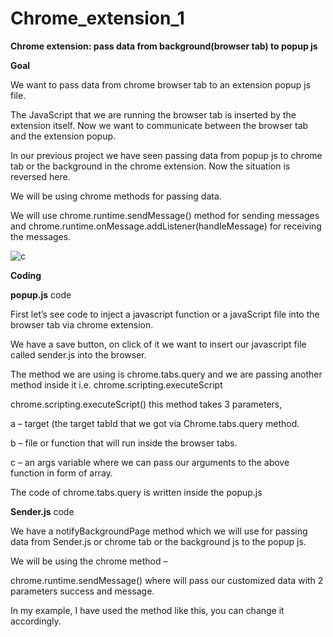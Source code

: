 # Chrome_extension_1
**Chrome extension: pass data from background(browser tab) to popup js**

**Goal**

We want to pass data from chrome browser tab to an extension popup js file.

The JavaScript that we are running the browser tab is inserted by the extension itself. Now we want to communicate between the browser tab and the extension popup.

In our previous project we have seen passing data from popup js to chrome tab or the background in the chrome extension. Now the situation is reversed here.

We will be using chrome methods for passing data.

We will use chrome.runtime.sendMessage() method for sending messages and chrome.runtime.onMessage.addListener(handleMessage) for receiving the messages.

![c](https://github.com/qwertycod/Chrome_extension_1/assets/112320985/90add143-0bd1-425f-bc83-3e0b227d79c3)

**Coding**

**popup.js** code

First let’s see code to inject a javascript function or a javaScript file into the browser tab via chrome extension.

We have a save button, on click of it we want to insert our javascript file called sender.js into the browser.

The method we are using is chrome.tabs.query and we are passing another method inside it i.e. chrome.scripting.executeScript

chrome.scripting.executeScript() this method takes 3 parameters,

a – target (the target tabId that we got via Chrome.tabs.query method.

b – file or function that will run inside the browser tabs.

c – an args variable where we can pass our arguments to the above function in form of array.


The code of chrome.tabs.query is written inside the popup.js

**Sender.js** code

We have a notifyBackgroundPage method which we will use for passing data from Sender.js or chrome tab or the background js to the popup js.

We will be using the chrome method – 

chrome.runtime.sendMessage() where will pass our customized data with 2 parameters success and message.

In my example, I have used the method like this, you can change it accordingly.
